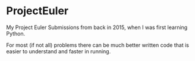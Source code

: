 # ProjectEuler
My Project Euler Submissions from back in 2015, when I was first learning Python.

For most (if not all) problems there can be much better written code that is easier to understand and faster in running.

